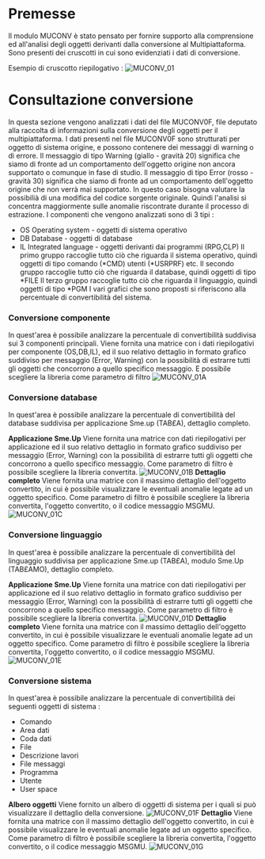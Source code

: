 # Premesse
Il modulo MUCONV è stato pensato per fornire supporto alla comprensione ed all'analisi degli oggetti derivanti dalla conversione al Multipiattaforma.
Sono presenti dei cruscotti in cui sono evidenziati i dati di conversione.

Esempio di cruscotto riepilogativo : 
![MUCONV_01](http://doc.smeup.com/immagini/MUCONV_05/MUCONV_01.png)
# Consultazione conversione
In questa sezione vengono analizzati i dati del file MUCONV0F, file deputato alla raccolta di informazioni sulla conversione degli oggetti per il multipiattaforma.
I dati presenti nel file MUCONV0F sono strutturati per oggetto di sistema origine, e possono contenere dei messaggi di warning o di errore.
Il messaggio di tipo Warning (giallo - gravità 20) significa che siamo di fronte ad un comportamento dell'oggetto origine non ancora supportato o comunque in fase di studio.
Il messaggio di tipo Error (rosso - gravità 30) significa che siamo di fronte ad un comportamento dell'oggetto origine che non verrà mai supportato.
In questo caso bisogna valutare la possibilià di una modifica del codice sorgente originale.
Quindi l'analisi si concentra maggiormente sulle anomalie riscontrate durante il processo di estrazione.
I componenti che vengono analizzati sono di 3 tipi : 
-  OS Operating system - oggetti di sistema operativo
-  DB Database - oggetti di database
-  IL Integrated language - oggetti derivanti dai programmi (RPG,CLP)
Il primo gruppo raccoglie tutto ciò che riguarda il sistema operativo, quindi oggetti di tipo comando (\*CMD) utenti (\*USRPRF) etc.
Il secondo gruppo raccoglie tutto ciò che riguarda il database, quindi oggetti di tipo \*FILE
Il terzo gruppo raccoglie tutto ciò che riguarda il linguaggio, quindi oggetti di tipo \*PGM
I vari grafici che sono proposti si riferiscono alla percentuale di convertibilità del sistema.

### Conversione componente
In quest'area è possibile analizzare la percentuale di convertibilità suddivisa sui 3 componenti principali.
Viene fornita una matrice con i dati riepilogativi per componente (OS,DB,IL), ed il suo relativo dettaglio in formato grafico suddiviso per messaggio (Error, Warning)
con la possibilità di estrarre tutti gli oggetti che concorrono a quello specifico messaggio.
E possibile scegliere la libreria come parametro di filtro
![MUCONV_01A](http://doc.smeup.com/immagini/MUCONV_05/MUCONV_01A.png)
### Conversione database
In quest'area è possibile analizzare la percentuale di convertibilità del database suddivisa per applicazione Sme.up (TAB£A), dettaglio completo.

__Applicazione Sme.Up__
Viene fornita una matrice con dati riepilogativi per applicazione ed il suo relativo dettaglio in formato grafico suddiviso per messaggio (Error, Warning)
con la possibilità di estrarre tutti gli oggetti che concorrono a quello specifico messaggio.
Come parametro di filtro è possibile scegliere la libreria convertita.
![MUCONV_01B](http://doc.smeup.com/immagini/MUCONV_05/MUCONV_01B.png)
  __Dettaglio completo__
Viene fornita una matrice con il massimo dettaglio dell'oggetto convertito, in cui è possibile visualizzare le eventuali anomalie legate ad un oggetto specifico.
Come parametro di filtro è possibile scegliere la libreria convertita, l'oggetto convertito, o il codice messaggio MSGMU.
![MUCONV_01C](http://doc.smeup.com/immagini/MUCONV_05/MUCONV_01C.png)
### Conversione linguaggio
In quest'area è possibile analizzare la percentuale di convertibilità del linguaggio suddivisa per applicazione Sme.up (TAB£A), modulo Sme.Up (TAB£AMO), dettaglio completo.

__Applicazione Sme.Up__
Viene fornita una matrice con dati riepilogativi per applicazione ed il suo relativo dettaglio in formato grafico suddiviso per messaggio (Error, Warning)
con la possibilità di estrarre tutti gli oggetti che concorrono a quello specifico messaggio.
Come parametro di filtro è possibile scegliere la libreria convertita.
![MUCONV_01D](http://doc.smeup.com/immagini/MUCONV_05/MUCONV_01D.png)
  __Dettaglio completo__
Viene fornita una matrice con il massimo dettaglio dell'oggetto convertito, in cui è possibile visualizzare le eventuali anomalie legate ad un oggetto specifico.
Come parametro di filtro è possibile scegliere la libreria convertita, l'oggetto convertito, o il codice messaggio MSGMU.
![MUCONV_01E](http://doc.smeup.com/immagini/MUCONV_05/MUCONV_01E.png)
### Conversione sistema
In quest'area è possibile analizzare la percentuale di convertibilità dei seguenti oggetti di sistema : 
-  Comando
-  Area dati
-  Coda dati
-  File
-  Descrizione lavori
-  File messaggi
-  Programma
-  Utente
-  User space

  __Albero oggetti__
Viene fornito un albero di oggetti di sistema per i quali si può visualizzare il dettaglio della conversione.
![MUCONV_01F](http://doc.smeup.com/immagini/MUCONV_05/MUCONV_01F.png)
  __Dettaglio__
Viene fornita una matrice con il massimo dettaglio dell'oggetto convertito, in cui è possibile visualizzare le eventuali anomalie legate ad un oggetto specifico.
Come parametro di filtro è possibile scegliere la libreria convertita, l'oggetto convertito, o il codice messaggio MSGMU.
![MUCONV_01G](http://doc.smeup.com/immagini/MUCONV_05/MUCONV_01G.png)